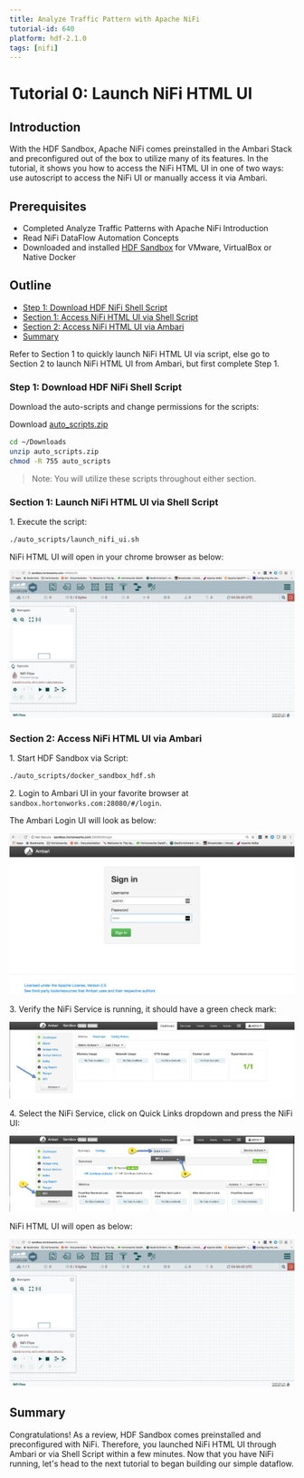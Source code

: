 ```yaml
---
title: Analyze Traffic Pattern with Apache NiFi
tutorial-id: 640
platform: hdf-2.1.0
tags: [nifi]
---
```


# Tutorial 0: Launch NiFi HTML UI

## Introduction

With the HDF Sandbox, Apache NiFi comes preinstalled in the Ambari Stack and preconfigured out of the box to utilize many of its features. In the tutorial, it shows you how to access the NiFi HTML UI in one of two ways: use autoscript to access the NiFi UI or manually access it via Ambari.

## Prerequisites
-   Completed Analyze Traffic Patterns with Apache NiFi Introduction
-   Read NiFi DataFlow Automation Concepts
-   Downloaded and installed [HDF Sandbox](https://hortonworks.com/products/sandbox/) for VMware, VirtualBox or Native Docker

## Outline
-   [Step 1: Download HDF NiFi Shell Script](#download-hdf-nifi-shell-script)
-   [Section 1: Access NiFi HTML UI via Shell Script](#access-nifi-html-ui-via-shell-script)
-   [Section 2: Access NiFi HTML UI via Ambari](#access-nifi-html-ui-via-ambari)
-   [Summary](#summary)

Refer to Section 1 to quickly launch NiFi HTML UI via script,
else go to Section 2 to launch NiFi HTML UI from Ambari,
but first complete Step 1.

### Step 1: Download HDF NiFi Shell Script

Download the auto-scripts and change permissions for the scripts:

Download [auto_scripts.zip](assets/auto_scripts.zip)

~~~bash
cd ~/Downloads
unzip auto_scripts.zip
chmod -R 755 auto_scripts
~~~

> Note: You will utilize these scripts throughout either section.

### Section 1: Launch NiFi HTML UI via Shell Script

1\. Execute the script:

~~~bash
./auto_scripts/launch_nifi_ui.sh
~~~

NiFi HTML UI will open in your chrome browser as below:

![open_nifi_html_interface.png](assets/tutorial-0-launch-nifi-html-ui/open_nifi_html_interface.png)

### Section 2: Access NiFi HTML UI via Ambari

1\. Start HDF Sandbox via Script:

~~~bash
./auto_scripts/docker_sandbox_hdf.sh
~~~

2\. Login to Ambari UI in your favorite browser at `sandbox.hortonworks.com:28080/#/login`.

The Ambari Login UI will look as below:

![login_ambari_ui.png](assets/tutorial-0-launch-nifi-html-ui/login_ambari_ui.png)

3\. Verify the NiFi Service is running, it should have a green check mark:

![verify_nifi_running.png](assets/tutorial-0-launch-nifi-html-ui/verify_nifi_running.png)

4\. Select the NiFi Service, click on Quick Links dropdown and press the NiFi UI:

![open-nifi-ui-via-ambari.png](assets/tutorial-0-launch-nifi-html-ui/open-nifi-ui-via-ambari.png)

NiFi HTML UI will open as below:

![open_nifi_html_interface.png](assets/tutorial-0-launch-nifi-html-ui/open_nifi_html_interface.png)

## Summary

Congratulations! As a review, HDF Sandbox comes preinstalled and preconfigured with NiFi. Therefore, you launched NiFi HTML UI through Ambari or via Shell Script within a few minutes. Now that you have NiFi running, let's head to the next tutorial to began building our simple dataflow.

